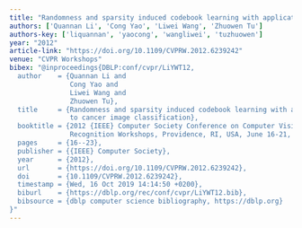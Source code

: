 ```yaml
---
title: "Randomness and sparsity induced codebook learning with application to cancer image classification"
authors: ['Quannan Li', 'Cong Yao', 'Liwei Wang', 'Zhuowen Tu']
authors-key: ['liquannan', 'yaocong', 'wangliwei', 'tuzhuowen']
year: "2012"
article-link: "https://doi.org/10.1109/CVPRW.2012.6239242"
venue: "CVPR Workshops"
bibex: "@inproceedings{DBLP:conf/cvpr/LiYWT12,
  author    = {Quannan Li and
               Cong Yao and
               Liwei Wang and
               Zhuowen Tu},
  title     = {Randomness and sparsity induced codebook learning with application
               to cancer image classification},
  booktitle = {2012 {IEEE} Computer Society Conference on Computer Vision and Pattern
               Recognition Workshops, Providence, RI, USA, June 16-21, 2012},
  pages     = {16--23},
  publisher = {{IEEE} Computer Society},
  year      = {2012},
  url       = {https://doi.org/10.1109/CVPRW.2012.6239242},
  doi       = {10.1109/CVPRW.2012.6239242},
  timestamp = {Wed, 16 Oct 2019 14:14:50 +0200},
  biburl    = {https://dblp.org/rec/conf/cvpr/LiYWT12.bib},
  bibsource = {dblp computer science bibliography, https://dblp.org}
}"
---
```

